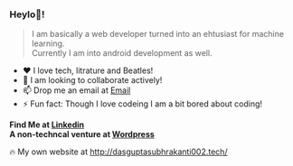 ### Heylo👋!

> I am basically a web developer turned into an ehtusiast for machine learning. </br>
> Currently I am into android development as well.

* :heart: I love tech, litrature and Beatles!  
* 👯 I am looking to collaborate actively!
* 📫 Drop me an email at [Email](subhrakanti.dasgupta@gmail.com)
* ⚡ Fun fact: Though I love codeing I am a bit bored about coding!

**Find Me at [Linkedin](https://www.linkedin.com/in/dasgupta002/) </br>
A non-techncal venture at [Wordpress](https://ashadeofmythoughts.wordpress.com/)**

:fire: My own website at http://dasguptasubhrakanti002.tech/
